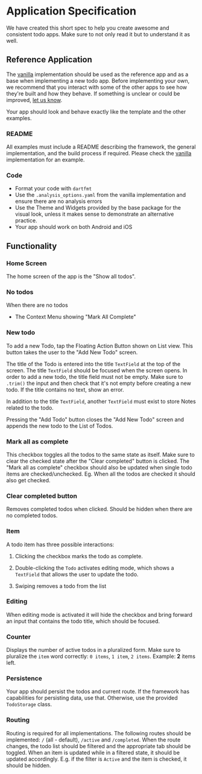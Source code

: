 # Application Specification

We have created this short spec to help you create awesome and consistent todo apps. Make sure to not only read it but to understand it as well.

## Reference Application

The [vanilla](https://gitlab.com/brianegan/flutter_mvc/example/vanilla/) implementation should be used as the reference app and as a base when implementing a new todo app. Before implementing your own, we recommend that you interact with some of the other apps to see how they're built and how they behave. If something is unclear or could be improved, [let us know](https://gitlab.com/brianegan/flutter_mvc/issues).

Your app should look and behave exactly like the template and the other examples.

### README

All examples must include a README describing the framework, the general implementation, and the build process if required. Please check the [vanilla](https://gitlab.com/brianegan/flutter_mvc/example/vanilla/) implementation for an example.

### Code

- Format your code with `dartfmt`
- Use the `.analysis_options.yaml` from the vanilla implementation and ensure there are no analysis errors
- Use the Theme and Widgets provided by the base package for the visual look, unless it makes sense to demonstrate an alternative practice.
- Your app should work on both Android and iOS 

## Functionality

### Home Screen

The home screen of the app is the "Show all todos".

### No todos

When there are no todos

  * The Context Menu showing "Mark All Complete"

### New todo

To add a new Todo, tap the Floating Action Button shown on List view. This button takes the user to the "Add New Todo" screen.

The title of the Todo is entered into the title `TextField` at the top of the screen. The title `TextField` should be focused when the screen opens. In order to add a new todo, the title field must not be empty. Make sure to `.trim()` the input and then check that it's not empty before creating a new todo. If the title contains no text, show an error.  

In addition to the title `TextField`, another `TextField` must exist to store Notes related to the todo.  

Pressing the "Add Todo" button closes the "Add New Todo" screen and appends the new todo to the List of Todos.


### Mark all as complete

This checkbox toggles all the todos to the same state as itself. Make sure to clear the checked state after the "Clear completed" button is clicked. The "Mark all as complete" checkbox should also be updated when single todo items are checked/unchecked. Eg. When all the todos are checked it should also get checked.

### Clear completed button

Removes completed todos when clicked. Should be hidden when there are no completed todos.

### Item

A todo item has three possible interactions:

1. Clicking the checkbox marks the todo as complete.

2. Double-clicking the `Todo` activates editing mode, which shows a `TextField` that allows the user to update the todo.

3. Swiping removes a todo from the list

### Editing

When editing mode is activated it will hide the checkbox and bring forward an input that contains the todo title, which should be focused.

### Counter

Displays the number of active todos in a pluralized form. Make sure to pluralize the `item` word correctly: `0 items`, `1 item`, `2 items`. Example: **2** items left.

### Persistence

Your app should persist the todos and current route. If the framework has capabilities for persisting data, use that. Otherwise, use the provided `TodoStorage` class.

### Routing

Routing is required for all implementations. The following routes should be implemented: `/` (all - default), `/active` and `/completed`. When the route changes, the todo list should be filtered and the appropriate tab should be toggled. When an item is updated while in a filtered state, it should be updated accordingly. E.g. if the filter is `Active` and the item is checked, it should be hidden.